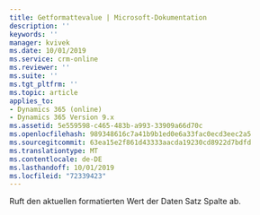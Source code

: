 ```yaml
---
title: Getformattevalue | Microsoft-Dokumentation
description: ''
keywords: ''
manager: kvivek
ms.date: 10/01/2019
ms.service: crm-online
ms.reviewer: ''
ms.suite: ''
ms.tgt_pltfrm: ''
ms.topic: article
applies_to:
- Dynamics 365 (online)
- Dynamics 365 Version 9.x
ms.assetid: 5e559598-c465-483b-a993-33909a66d70c
ms.openlocfilehash: 989348616c7a41b9b1ed0e6a33fac0ecd3eec2a5
ms.sourcegitcommit: 63ea15e2f861d43333aacda19230cd8922d7bdfd
ms.translationtype: MT
ms.contentlocale: de-DE
ms.lasthandoff: 10/01/2019
ms.locfileid: "72339423"
---
```

Ruft den aktuellen formatierten Wert der Daten Satz Spalte ab.
